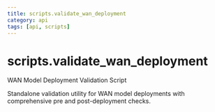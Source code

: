 ```yaml
---
title: scripts.validate_wan_deployment
category: api
tags: [api, scripts]
---
```


# scripts.validate_wan_deployment

WAN Model Deployment Validation Script

Standalone validation utility for WAN model deployments with comprehensive
pre and post-deployment checks.

